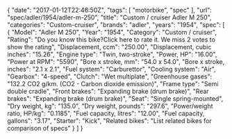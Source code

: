 {
    "date": "2017-01-12T22:46:50Z",
    "tags": [
        "motorbike",
        "spec"
    ],
    "url": "spec\/adler\/1954\/adler-m-250",
    "title": "Custom \/ cruiser Adler M 250",
    "categories": "Custom-cruiser",
    "brands": "adler",
    "years": "1954",
    "spec": [
        {
            "Model": "Adler M 250",
            "Year": "1954",
            "Category": "Custom \/ cruiser",
            "Rating": "Do you know this bike?Click here to rate it. We miss 2 votes to show the rating",
            "Displacement, ccm": "250.00",
            "Displacement, cubic inches": "15.26",
            "Engine type": "Twin, two-stroke",
            "Power, HP": "16.00",
            "Power at RPM": "5590",
            "Bore x stroke, mm": "54.0 x 54.0",
            "Bore x stroke, inches": "2.1 x 2.1",
            "Fuel system": "Carburettor",
            "Cooling system": "Air",
            "Gearbox": "4-speed",
            "Clutch": "Wet multiplate",
            "Greenhouse gases": "132.2 CO2 g\/km. (CO2 - Carbon dioxide emission)",
            "Frame type": "Semi double cradle",
            "Front brakes": "Expanding brake (drum brake)",
            "Rear brakes": "Expanding brake (drum brake)",
            "Seat": "Single spring-mounted",
            "Dry weight, kg": "135.0",
            "Dry weight, pounds": "297.6",
            "Power\/weight ratio, HP\/kg": "0.1185",
            "Fuel capacity, litres": "12.00",
            "Fuel capacity, gallons": "3.17",
            "Starter": "Kick",
            "Related bikes": "List related bikes for comparison of specs"
        }
    ]
}